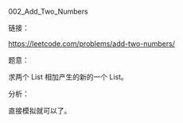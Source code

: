 002_Add_Two_Numbers

链接：

https://leetcode.com/problems/add-two-numbers/

题意：

求两个 List 相加产生的新的一个 List。

分析：

直接模拟就可以了。
